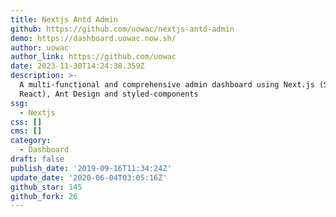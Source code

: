 ```yaml
---
title: Nextjs Antd Admin
github: https://github.com/uowac/nextjs-antd-admin
demo: https://dashboard.uowac.now.sh/
author: uowac
author_link: https://github.com/uowac
date: 2023-11-30T14:24:38.359Z
description: >-
  A multi-functional and comprehensive admin dashboard using Next.js (SSR
  React), Ant Design and styled-components
ssg:
  - Nextjs
css: []
cms: []
category:
  - Dashboard
draft: false
publish_date: '2019-09-16T11:34:24Z'
update_date: '2020-06-04T03:05:16Z'
github_star: 145
github_fork: 26
---
```

